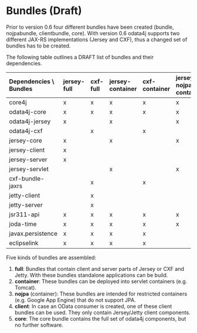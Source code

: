 # Bundles (Draft) #

Prior to version 0.6 four different bundles have been created (bundle, nojpabundle, clientbundle, core). With version 0.6 odata4j supports two different JAX-RS implementations (Jersey and CXF), thus a changed set of bundles has to be created.

The following table outlines a DRAFT list of bundles and their dependencies.

| Dependencies \ Bundles | jersey-full | cxf-full | jersey-container | cxf-container | jersey-nojpa-container | cxf-nojpa-container | jersey-client | cxf-client | core |
|:-----------------------|:------------|:---------|:-----------------|:--------------|:-----------------------|:--------------------|:--------------|:-----------|:-----|
| core4j                 | x           | x        | x                | x             | x                      | x                   | x             | x          | x    |
| odata4j-core           | x           | x        | x                | x             | x                      | x                   | x             | x          | x    |
| odata4j-jersey         | x           |          | x                |               | x                      |                     | x             |            | x    |
| odata4j-cxf            |             | x        |                  | x             |                        | x                   |               | x          | x    |
| jersey-core            | x           |          | x                |               | x                      |                     | x             |            |      |
| jersey-client          | x           |          |                  |               |                        |                     | x             |            |      |
| jersey-server          | x           |          |                  |               |                        |                     |               |            |      |
| jersey-servlet         |             |          | x                |               | x                      |                     |               |            |      |
| cxf-bundle-jaxrs       |             | x        |                  | x             |                        | x                   |               | x          |      |
| jetty-client           |             | x        |                  |               |                        |                     |               | x          |      |
| jetty-server           |             | x        |                  |               |                        |                     |               |            |      |
| jsr311-api             | x           | x        | x                | x             | x                      | x                   | x             | x          |      |
| joda-time              | x           | x        | x                | x             | x                      | x                   | x             | x          |      |
| javax.persistence      | x           | x        | x                | x             |                        |                     |               |            |      |
| eclipselink            | x           | x        | x                | x             |                        |                     |               |            |      |

Five kinds of bundles are assembled:
  1. **full**: Bundles that contain client and server parts of Jersey or CXF and Jetty. With these bundles standalone applications can be build.
  1. **container**: These bundles can be deployed into servlet containers (e.g. Tomcat).
  1. **nojpa** (container): These bundles are intended for restricted containers (e.g. Google App Engine) that do not support JPA.
  1. **client**: In case an OData consumer is created, one of these client bundles can be used. They only contain Jersey/Jetty client components.
  1. **core**: The core bundle contains the full set of odata4j components, but no further software.